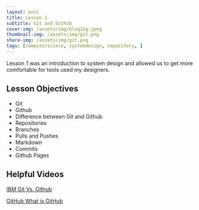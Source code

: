 ```yaml
---
layout: post
title: Lesson 1 
subtitle: Git and Github
cover-img: /assets/img/blog1bg.jpeg
thumbnail-img: /assets/img/git.png
share-img: /assets/img/git.png
tags: [computersciece, systemdesign, repository, ]
---
```


Lesson 1 was an introduction to system design and allowed us to get more comfortable for tools used my designers. 

## Lesson Objectives
- Git
- Github
- Difference between Git and Github
- Repositories
- Branches
- Pulls and Pushes
- Markdown
- Commits
- Github Pages 


## Helpful Videos
[IBM Git Vs. Github](https://youtu.be/wpISo9TNjfU)

[GitHub What is GitHub](https://youtu.be/w3jLJU7DT5E)

